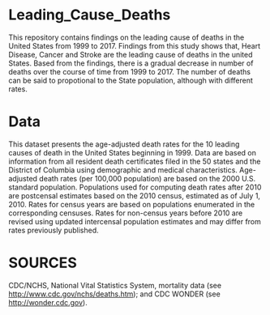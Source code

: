 # Leading_Cause_Deaths
This repository contains findings on the leading cause of deaths in the United States from 1999 to 2017.
Findings from this study shows that, Heart Disease, Cancer and Stroke are the leading cause of deaths in the united States.
Based from the findings, there is a gradual decrease in  number of deaths over the course of time from 1999 to 2017.
The number of deaths can be said to propotional to the  State population, although with different rates.

# Data
This dataset presents the age-adjusted death rates for the 10 leading causes of death in the United States beginning in 1999.
Data are based on information from all resident death certificates filed in the 50 states and the District of Columbia using demographic and medical characteristics. Age-adjusted death rates (per 100,000 population) are based on the 2000 U.S. standard population. Populations used for computing death rates after 2010 are postcensal estimates based on the 2010 census, estimated as of July 1, 2010. Rates for census years are based on populations enumerated in the corresponding censuses. Rates for non-census years before 2010 are revised using updated intercensal population estimates and may differ from rates previously published.

# SOURCES
CDC/NCHS, National Vital Statistics System, mortality data (see http://www.cdc.gov/nchs/deaths.htm); and CDC WONDER (see http://wonder.cdc.gov).
